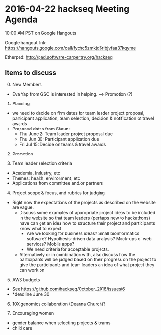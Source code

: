 # 2016-04-22 hackseq Meeting Agenda

10:00 AM PST on Google Hangouts

Google hangout link: https://hangouts.google.com/call/fychc5zmkjd6rlbjvfaa37kqyme


Etherpad: http://pad.software-carpentry.org/hackseq


## Items to discuss

0. New Members
 - Eva Yap from GSC is interested in helping. --> Promotion (?)

1. Planning
 - we need to decide on firm dates for team leader project proposal, participant application, team selection, decision & notification of travel awards
 - Proposed dates from Shaun:
    - Thu June 2: Team leader project proposal due
    - Thu Jun 30: Participant application due
    - Fri Jul 15: Decide on teams & travel awards
  
2. Promotion

3. Team leader selection criteria    
  - Academia, Industry, etc  
  - Themes: health, environment, etc
  - Applications from committee and/or partners
  
4. Project scope & focus, and rubrics for judging
- Right now the expectations of the projects as described on the website are vague.
  - Discuss some examples of appropriate project ideas to be included in the website so that team leaders (perhaps new to hackathons) have can get an idea how to structure their project and participants know what to expect
    - Are we looking for business ideas? Small bioinformatics software? Hypothesis-driven data analysis? Mock-ups of web services? Mobile apps? 
    - We need criteria for acceptable projects. 
  - Alternatively or in combination with, also discuss how the participants will be judged based on their progress on the project to give the participants and team leaders an idea of what project they can work on

5. AWS budgets
  - See https://github.com/hackseq/October_2016/issues/6 
  - *deadline June 30

6. 10X genomics collaboration (Deanna Church)?

7. Encouraging women 
  - gender balance when selecting projects & teams
  - child care
